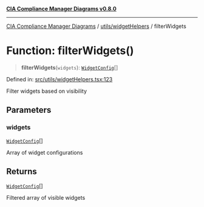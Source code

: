 [**CIA Compliance Manager Diagrams v0.8.0**](../../../README.md)

***

[CIA Compliance Manager Diagrams](../../../modules.md) / [utils/widgetHelpers](../README.md) / filterWidgets

# Function: filterWidgets()

> **filterWidgets**(`widgets`): [`WidgetConfig`](../../../types/widget/interfaces/WidgetConfig.md)[]

Defined in: [src/utils/widgetHelpers.tsx:123](https://github.com/Hack23/cia-compliance-manager/blob/9d71808d079d754f4b85858b6e4ea1bff990b076/src/utils/widgetHelpers.tsx#L123)

Filter widgets based on visibility

## Parameters

### widgets

[`WidgetConfig`](../../../types/widget/interfaces/WidgetConfig.md)[]

Array of widget configurations

## Returns

[`WidgetConfig`](../../../types/widget/interfaces/WidgetConfig.md)[]

Filtered array of visible widgets
